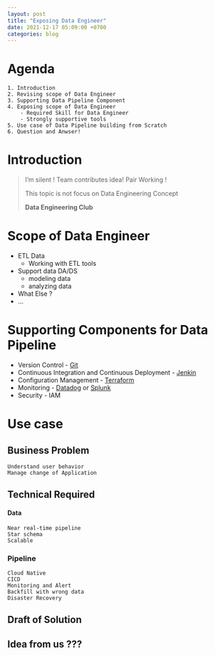 ```yaml
---
layout: post
title: "Exposing Data Engineer"
date: 2021-12-17 05:09:00 +0700
categories: blog
---
```

# Agenda

    1. Introduction
    2. Revising scope of Data Engineer
    3. Supporting Data Pipeline Component
    4. Exposing scope of Data Engineer
        - Required Skill for Data Engineer
        - Strongly supportive tools
    5. Use case of Data Pipeline building from Scratch
    6. Question and Anwser!

# Introduction

> I’m silent ! Team contributes idea! Pair Working !
>
> This topic is not focus on Data Engineering Concept
>
> **Data Engineering Club**

# Scope of Data Engineer

- ETL Data
  - Working with ETL tools
- Support data DA/DS
  - modeling data
  - analyzing data
- What Else ?
- ...

# Supporting Components for Data Pipeline

- Version Control - [Git](https://git-scm.com)
- Continuous Integration and Continuous Deployment - [Jenkin](https://www.jenkins.io)
- Configuration Management - [Terraform](https://www.terraform.io)
- Monitoring - [Datadog](https://www.datadoghq.com) or [Splunk](https://www.splunk.com)
- Security - IAM

# Use case

## Business Problem

    Understand user behavior
    Manage change of Application

## Technical Required

#### Data

    Near real-time pipeline
    Star schema
    Scalable

### Pipeline

    Cloud Native
    CICD
    Monitoring and Alert
    Backfill with wrong data
    Disaster Recovery

## Draft of Solution

## Idea from us ???
